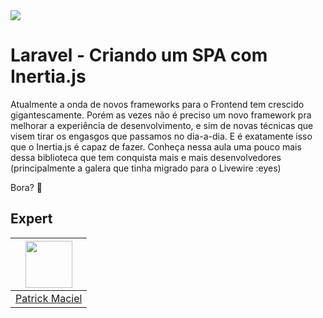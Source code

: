 <img src="https://storage.googleapis.com/golden-wind/experts-club/capa-github.svg" />

# Laravel - Criando um SPA com Inertia.js

Atualmente a onda de novos frameworks para o Frontend tem crescido gigantescamente. Porém as vezes não é preciso um novo framework pra melhorar a experiência de desenvolvimento, e sim de novas técnicas que visem tirar os engasgos que passamos no dia-a-dia. E é exatamente isso que o Inertia.js é capaz de fazer. Conheça nessa aula uma pouco mais dessa biblioteca que tem conquista mais e mais desenvolvedores (principalmente a galera que tinha migrado para o Livewire :eyes)

Bora? 🚀

## Expert

| [<img src="https://avatars.githubusercontent.com/u/671670?v=4" width="75px;"/>](https://github.com/patrickmaciel) |
| :---------------------------------------------------------------------------------------------------------------: |
|                                [Patrick Maciel](https://github.com/patrickmaciel)                                 |
